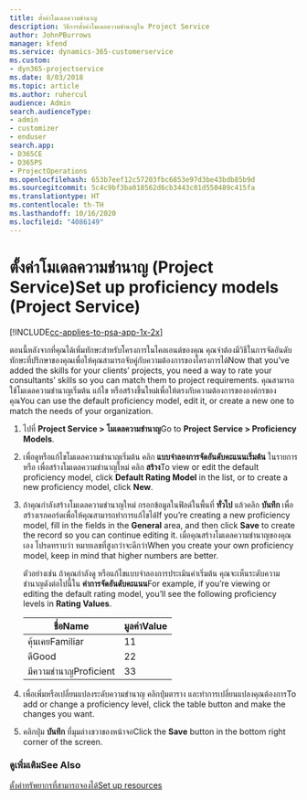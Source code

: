 ```yaml
---
title: ตั้งค่าโมเดลความชำนาญ
description: วิธีการตั้งค่าโมเดลความชำนาญใน Project Service
author: JohnPBurrows
manager: kfend
ms.service: dynamics-365-customerservice
ms.custom:
- dyn365-projectservice
ms.date: 8/03/2018
ms.topic: article
ms.author: ruhercul
audience: Admin
search.audienceType:
- admin
- customizer
- enduser
search.app:
- D365CE
- D365PS
- ProjectOperations
ms.openlocfilehash: 653b7eef12c57203fbc6853e97d3be43bdb85b9d
ms.sourcegitcommit: 5c4c9bf3ba018562d6cb3443c01d550489c415fa
ms.translationtype: HT
ms.contentlocale: th-TH
ms.lasthandoff: 10/16/2020
ms.locfileid: "4086149"
---
```

# <a name="set-up-proficiency-models-project-service"></a><span data-ttu-id="e05b1-103">ตั้งค่าโมเดลความชำนาญ (Project Service)</span><span class="sxs-lookup"><span data-stu-id="e05b1-103">Set up proficiency models (Project Service)</span></span>

[!INCLUDE[cc-applies-to-psa-app-1x-2x](../includes/cc-applies-to-psa-app-1x-2x.md)]

<span data-ttu-id="e05b1-104">ตอนนี้หลังจากที่คุณได้เพิ่มทักษะสำหรับโครงการในไคลเอนต์ของคุณ คุณจำต้องมีวิธีในการจัดอันดับทักษะที่ปรึกษาของคุณเพื่อให้คุณสามารถจับคู่กับความต้องการของโครงการได้</span><span class="sxs-lookup"><span data-stu-id="e05b1-104">Now that you’ve added the skills for your clients’ projects, you need a way to rate your consultants’ skills so you can match them to project requirements.</span></span> <span data-ttu-id="e05b1-105">คุณสามารถใช้โมเดลความชำนาญเริ่มต้น แก้ไข หรือสร้างขึ้นใหม่เพื่อให้ตรงกับความต้องการขององค์กรของคุณ</span><span class="sxs-lookup"><span data-stu-id="e05b1-105">You can use the default proficiency model, edit it, or create a new one to match the needs of your organization.</span></span>  
  
1.  <span data-ttu-id="e05b1-106">ไปที่ **Project Service > โมเดลความชำนาญ**</span><span class="sxs-lookup"><span data-stu-id="e05b1-106">Go to **Project Service > Proficiency Models**.</span></span>  
  
2.  <span data-ttu-id="e05b1-107">เพื่อดูหรือแก้ไขโมเดลความชำนาญเริ่มต้น คลิก **แบบจำลองการจัดอันดับคะแนนเริ่มต้น** ในรายการ หรือ เพื่อสร้างโมเดลความชำนาญใหม่ คลิก **สร้าง**</span><span class="sxs-lookup"><span data-stu-id="e05b1-107">To view or edit the default proficiency model, click **Default Rating Model** in the list, or to create a new proficiency model, click **New**.</span></span>  
  
3.  <span data-ttu-id="e05b1-108">ถ้าคุณกำลังสร้างโมเดลความชำนาญใหม่ กรอกข้อมูลในฟิลด์ในพื้นที่ **ทั่วไป** แล้วคลิก **บันทึก** เพื่อสร้างเรกคอร์ดเพื่อให้คุณสามารถทำการแก้ไขได้</span><span class="sxs-lookup"><span data-stu-id="e05b1-108">If you’re creating a new proficiency model, fill in the fields in the **General** area, and then click **Save** to create the record so you can continue editing it.</span></span> <span data-ttu-id="e05b1-109">เมื่อคุณสร้างโมเดลความชำนาญของคุณเอง โปรดทราบว่า หมายเลขที่สูงกว่าจะดีกว่า</span><span class="sxs-lookup"><span data-stu-id="e05b1-109">When you create your own proficiency model, keep in mind that higher numbers are better.</span></span>  
  
     <span data-ttu-id="e05b1-110">ตัวอย่างเช่น ถ้าคุณกำลังดู หรือแก้ไขแบบจำลองการประเมินค่าเริ่มต้น คุณจะเห็นระดับความชำนาญดังต่อไปนี้ใน **ค่าการจัดอันดับคะแนน**</span><span class="sxs-lookup"><span data-stu-id="e05b1-110">For example, if you’re viewing or editing the default rating model, you’ll see the following proficiency levels in **Rating Values**.</span></span>  
  
    |<span data-ttu-id="e05b1-111">ชื่อ</span><span class="sxs-lookup"><span data-stu-id="e05b1-111">Name</span></span>|<span data-ttu-id="e05b1-112">มูลค่า</span><span class="sxs-lookup"><span data-stu-id="e05b1-112">Value</span></span>|  
    |----------|-----------|  
    |<span data-ttu-id="e05b1-113">คุ้นเคย</span><span class="sxs-lookup"><span data-stu-id="e05b1-113">Familiar</span></span>|<span data-ttu-id="e05b1-114">1</span><span class="sxs-lookup"><span data-stu-id="e05b1-114">1</span></span>|  
    |<span data-ttu-id="e05b1-115">ดี</span><span class="sxs-lookup"><span data-stu-id="e05b1-115">Good</span></span>|<span data-ttu-id="e05b1-116">2</span><span class="sxs-lookup"><span data-stu-id="e05b1-116">2</span></span>|  
    |<span data-ttu-id="e05b1-117">มีความชำนาญ</span><span class="sxs-lookup"><span data-stu-id="e05b1-117">Proficient</span></span>|<span data-ttu-id="e05b1-118">3</span><span class="sxs-lookup"><span data-stu-id="e05b1-118">3</span></span>|  
  
4.  <span data-ttu-id="e05b1-119">เพื่อเพิ่มหรือเปลี่ยนแปลงระดับความชำนาญ คลิกปุ่มตาราง และทำการเปลี่ยนแปลงคุณต้องการ</span><span class="sxs-lookup"><span data-stu-id="e05b1-119">To add or change a proficiency level, click the table button and make the changes you want.</span></span>  
  
5.  <span data-ttu-id="e05b1-120">คลิกปุ่ม **บันทึก** ที่มุมล่างขวาของหน้าจอ</span><span class="sxs-lookup"><span data-stu-id="e05b1-120">Click the **Save** button in the bottom right corner of the screen.</span></span>  
  
### <a name="see-also"></a><span data-ttu-id="e05b1-121">ดูเพิ่มเติม</span><span class="sxs-lookup"><span data-stu-id="e05b1-121">See Also</span></span>  
 [<span data-ttu-id="e05b1-122">ตั้งค่าทรัพยากรที่สามารถจองได้</span><span class="sxs-lookup"><span data-stu-id="e05b1-122">Set up resources</span></span>](../psa/set-up-resources.md)
